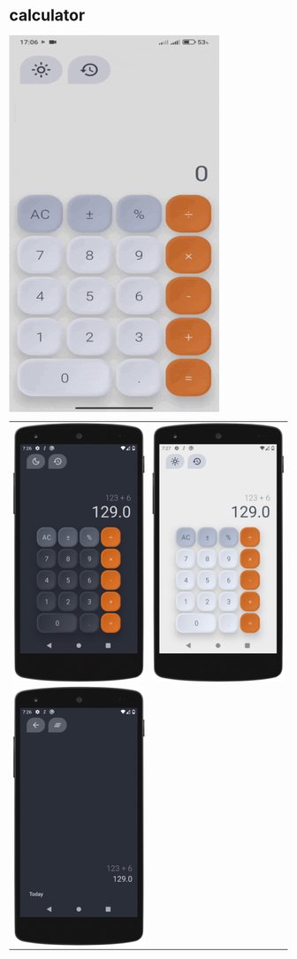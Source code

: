 # calculator

<img
  src="/screen_shot/1.gif"
  alt="Screen Shot 1"
  title="Screen Shot 1"
  style="display: inline-block; margin: 0 auto; height: 680px; width: 380px">

<table>
  
  <tr>
    <td>
      <img src="/screen_shot/2.png" alt="Image 1" title="Image 1" style="width: 100%;">
    </td>
    <td>
      <img src="/screen_shot/3.png" alt="Image 2" title="Image 2" style="width: 100%;">
    </td>
  </tr>
  
<tr>
    <td>
      <img src="/screen_shot/4.png" alt="Image 1" title="Image 1" style="width: 100%;">
    </td>
  </tr>
  
  
  </table>
